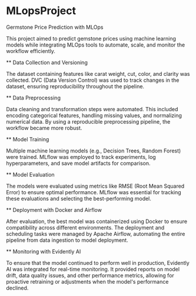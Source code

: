 # MLopsProject
Germstone Price Prediction with MLOps

This project aimed to predict gemstone prices using machine learning models while integrating MLOps tools to automate, scale, and monitor the workflow efficiently.

** Data Collection and Versioning

The dataset containing features like carat weight, cut, color, and clarity was collected. DVC (Data Version Control) was used to track changes in the dataset, ensuring reproducibility throughout the pipeline.

** Data Preprocessing

Data cleaning and transformation steps were automated. This included encoding categorical features, handling missing values, and normalizing numerical data. By using a reproducible preprocessing pipeline, the workflow became more robust.

** Model Training

Multiple machine learning models (e.g., Decision Trees, Random Forest) were trained. MLflow was employed to track experiments, log hyperparameters, and save model artifacts for comparison.

** Model Evaluation

The models were evaluated using metrics like RMSE (Root Mean Squared Error) to ensure optimal performance. MLflow was essential for tracking these evaluations and selecting the best-performing model.

** Deployment with Docker and Airflow

After evaluation, the best model was containerized using Docker to ensure compatibility across different environments. The deployment and scheduling tasks were managed by Apache Airflow, automating the entire pipeline from data ingestion to model deployment.

** Monitoring with Evidently AI

To ensure that the model continued to perform well in production, Evidently AI was integrated for real-time monitoring. It provided reports on model drift, data quality issues, and other performance metrics, allowing for proactive retraining or adjustments when the model's performance declined.

